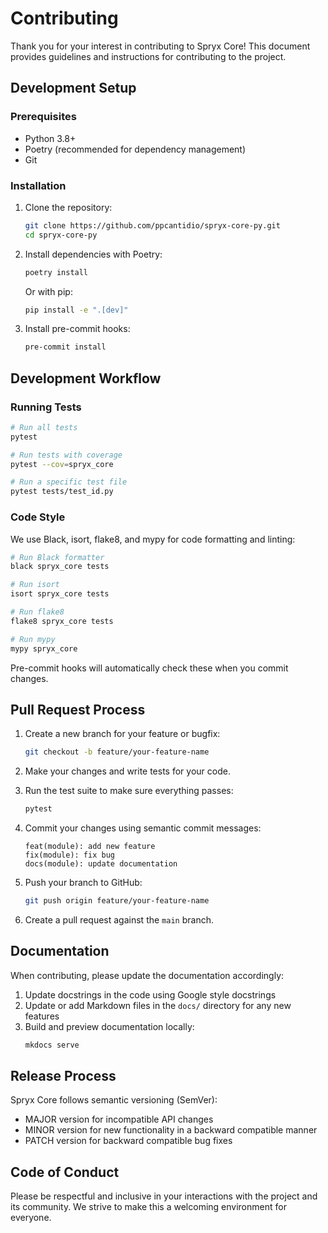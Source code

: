 # Contributing

Thank you for your interest in contributing to Spryx Core! This document provides guidelines and instructions for contributing to the project.

## Development Setup

### Prerequisites

- Python 3.8+
- Poetry (recommended for dependency management)
- Git

### Installation

1. Clone the repository:
   ```bash
   git clone https://github.com/ppcantidio/spryx-core-py.git
   cd spryx-core-py
   ```

2. Install dependencies with Poetry:
   ```bash
   poetry install
   ```

   Or with pip:
   ```bash
   pip install -e ".[dev]"
   ```

3. Install pre-commit hooks:
   ```bash
   pre-commit install
   ```

## Development Workflow

### Running Tests

```bash
# Run all tests
pytest

# Run tests with coverage
pytest --cov=spryx_core

# Run a specific test file
pytest tests/test_id.py
```

### Code Style

We use Black, isort, flake8, and mypy for code formatting and linting:

```bash
# Run Black formatter
black spryx_core tests

# Run isort
isort spryx_core tests

# Run flake8
flake8 spryx_core tests

# Run mypy
mypy spryx_core
```

Pre-commit hooks will automatically check these when you commit changes.

## Pull Request Process

1. Create a new branch for your feature or bugfix:
   ```bash
   git checkout -b feature/your-feature-name
   ```

2. Make your changes and write tests for your code.

3. Run the test suite to make sure everything passes:
   ```bash
   pytest
   ```

4. Commit your changes using semantic commit messages:
   ```
   feat(module): add new feature
   fix(module): fix bug
   docs(module): update documentation
   ```

5. Push your branch to GitHub:
   ```bash
   git push origin feature/your-feature-name
   ```

6. Create a pull request against the `main` branch.

## Documentation

When contributing, please update the documentation accordingly:

1. Update docstrings in the code using Google style docstrings
2. Update or add Markdown files in the `docs/` directory for any new features
3. Build and preview documentation locally:
   ```bash
   mkdocs serve
   ```

## Release Process

Spryx Core follows semantic versioning (SemVer):

- MAJOR version for incompatible API changes
- MINOR version for new functionality in a backward compatible manner
- PATCH version for backward compatible bug fixes

## Code of Conduct

Please be respectful and inclusive in your interactions with the project and its community. We strive to make this a welcoming environment for everyone. 